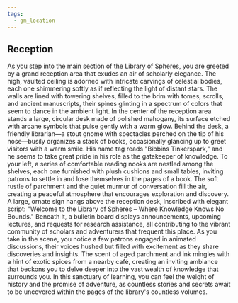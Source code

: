 ```yaml
---
tags:
  - gm_location
---
```

## Reception
As you step into the main section of the Library of Spheres, you are greeted by a grand reception area that exudes an air of scholarly elegance. The high, vaulted ceiling is adorned with intricate carvings of celestial bodies, each one shimmering softly as if reflecting the light of distant stars. The walls are lined with towering shelves, filled to the brim with tomes, scrolls, and ancient manuscripts, their spines glinting in a spectrum of colors that seem to dance in the ambient light. In the center of the reception area stands a large, circular desk made of polished mahogany, its surface etched with arcane symbols that pulse gently with a warm glow. Behind the desk, a friendly librarian—a stout gnome with spectacles perched on the tip of his nose—busily organizes a stack of books, occasionally glancing up to greet visitors with a warm smile. His name tag reads "Bibbins Tinkerspark," and he seems to take great pride in his role as the gatekeeper of knowledge. To your left, a series of comfortable reading nooks are nestled among the shelves, each one furnished with plush cushions and small tables, inviting patrons to settle in and lose themselves in the pages of a book. The soft rustle of parchment and the quiet murmur of conversation fill the air, creating a peaceful atmosphere that encourages exploration and discovery. A large, ornate sign hangs above the reception desk, inscribed with elegant script: "Welcome to the Library of Spheres – Where Knowledge Knows No Bounds." Beneath it, a bulletin board displays announcements, upcoming lectures, and requests for research assistance, all contributing to the vibrant community of scholars and adventurers that frequent this place. As you take in the scene, you notice a few patrons engaged in animated discussions, their voices hushed but filled with excitement as they share discoveries and insights. The scent of aged parchment and ink mingles with a hint of exotic spices from a nearby café, creating an inviting ambiance that beckons you to delve deeper into the vast wealth of knowledge that surrounds you. In this sanctuary of learning, you can feel the weight of history and the promise of adventure, as countless stories and secrets await to be uncovered within the pages of the library's countless volumes.



